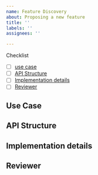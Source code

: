 ```yaml
---
name: Feature Discovery
about: Proposing a new feature
title: ''
labels: ''
assignees: ''

---
```


Checklist

- [ ] [use case](#use-case)
- [ ] [API Structure](#api-structure)
- [ ] [Implementation details](#implementation-details)
- [ ] [Reviewer](#reviewer)

## Use Case

## API Structure

## Implementation details

## Reviewer
